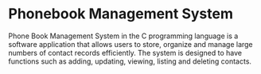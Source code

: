 
# Phonebook Management System

Phone Book Management System in the C programming language is a software application that allows users to store, organize and manage large numbers of contact records efficiently. The system is designed to have functions such as adding, updating, viewing, listing and deleting contacts.
